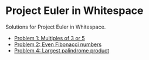 # Project Euler in Whitespace

Solutions for Project Euler in Whitespace.

- [Problem 1: Multiples of 3 or 5](euler/1.wsf)
- [Problem 2: Even Fibonacci numbers](euler/2.wsf)
- [Problem 4: Largest palindrome product](euler/4.wsf)
